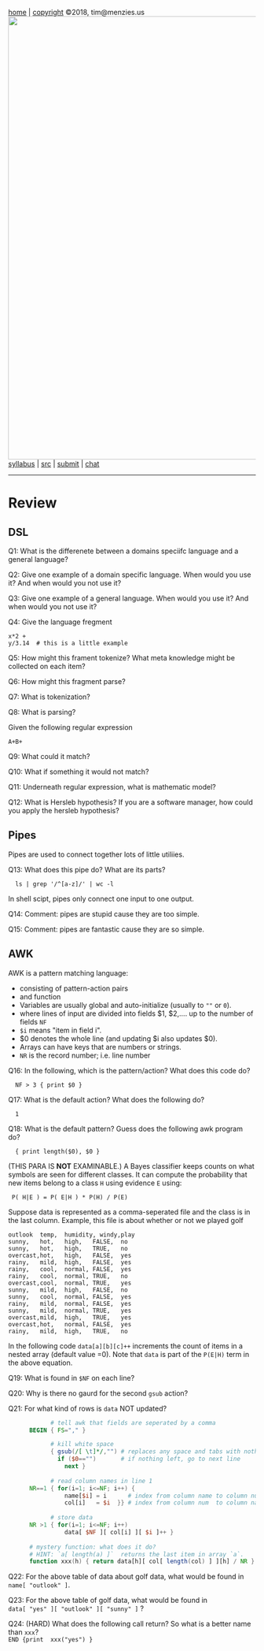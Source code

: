 [home](http://tiny.cc/plm18) |
[copyright](https://github.com/txt/plm18/blob/master/LICENSE.md) &copy;2018, tim&commat;menzies.us
<br>
[<img width=900 src="https://raw.githubusercontent.com/txt/plm18/master/img/banner.png">](http://tiny.cc/plm18)<br>
[syllabus](https://github.com/txt/plm18/blob/master/doc/syllabus.md) |
[src](https://github.com/txt/plm18/tree/master/src) |
[submit](http://tiny.cc/plm18give) |
[chat](https://plm18.slack.com/)


______



# Review

## DSL

Q1: What is the differenete between a domains speciifc language and a general language?

Q2: Give one example of a domain specific language. When would you use it? And when would you not use it?

Q3: Give one example of a general language. When would you use it? And when would you not use it?

Q4: Give the language fregment

	x*2 +     
	y/3.14  # this is a little example


Q5: How might this frament tokenize? What meta knowledge might be collected on each item?

Q6: How might this fragment parse?

Q7: What is tokenization?

Q8: What is parsing?

Given the following regular expression 

	A+B+
     
Q9: What could it match?

Q10: What if something it would not match?

Q11: Underneath regular expression, what is mathematic model?

Q12: What is Hersleb hypothesis? If you are a software manager, how could you apply the hersleb hypothesis?


## Pipes

Pipes are used to connect together lots of little utiliies. 

Q13: What does this pipe do? What are its parts?

      ls | grep '/^[a-z]/' | wc -l

In shell scipt, pipes only connect one input to one output.

Q14: Comment: pipes are stupid cause they are too simple.

Q15: Comment: pipes are fantastic cause they are so simple.

## AWK

AWK is a pattern matching language:

- consisting of pattern-action pairs
- and function
- Variables are usually global and auto-initialize (usually to `""` or `0`).
- where lines of input are divided into fields $1, $2,.... up to the number of fields `NF` 
- `$i` means "item in field i". 
- $0 denotes the whole line (and updating $i also updates $0).
- Arrays can have keys that are numbers or strings.
- `NR` is the record number; i.e. line number

Q16: In the following, which is the pattern/action? What does this code do?

      NF > 3 { print $0 }

Q17: What is the default action? What does the following do?

      1 

Q18: What is the default pattern? Guess does the following awk program do?

      { print length($0), $0 } 

(THIS PARA IS **NOT** EXAMINABLE.)
A Bayes classifier keeps counts on what symbols are seen for different classes. 
It can compute the probability that new items belong to a class `H` using evidence `E` using:

     P( H|E ) = P( E|H ) * P(H) / P(E) 

Suppose data is represented as a comma-seperated file and the class is in the last column. Example, this file is about whether or not we played golf
    
```
outlook	 temp,	humidity, windy,play
sunny,	 hot,	high,	FALSE,	no
sunny,	 hot,	high,	TRUE,	no
overcast,hot,	high,	FALSE,	yes
rainy,	 mild,	high,	FALSE,	yes
rainy,	 cool,	normal,	FALSE,	yes
rainy,	 cool,	normal,	TRUE,	no
overcast,cool,	normal,	TRUE,	yes
sunny,	 mild,	high,	FALSE,	no
sunny,	 cool,	normal,	FALSE,	yes
rainy,	 mild,	normal,	FALSE,	yes
sunny,	 mild,	normal,	TRUE,	yes
overcast,mild,	high,	TRUE,	yes
overcast,hot,	normal,	FALSE,	yes
rainy,	 mild,	high,	TRUE,	no
```

In the following code `data[a][b][c]++` increments the count of items in  a nested array (default value =0).
Note that `data` is part of the `P(E|H)` term in the above equation.


Q19:  What is found in `$NF` on each line?

Q20: Why is there no gaurd for the second  `gsub` action?

Q21: For what kind of rows is `data` NOT updated?

```awk
            # tell awk that fields are seperated by a comma
      BEGIN { FS="," }

            # kill white space
            { gsub(/[ \t]*/,"") # replaces any space and tabs with nothing
              if ($0=="")       # if nothing left, go to next line
	            next }
      
            # read column names in line 1
      NR==1 { for(i=1; i<=NF; i++) { 
                name[$i] = i      # index from column name to column num
                col[i]   = $i  }} # index from column num  to column name
      
            # store data
      NR >1 { for(i=1; i<=NF; i++)
                data[ $NF ][ col[i] ][ $i ]++ }
    
      # mystery function: what does it do?
      # HINT: `a[ length(a) ]`  returns the last item in array `a`.
      function xxx(h) { return data[h][ col[ length(col) ] ][h] / NR }
```

Q22:  For the above table of data about golf data, what would be found in    
  `name[ "outlook" ]`.

Q23: For the above table of golf data, what would be found in     
  `data[ "yes" ][ "outlook" ][ "sunny" ]` ?

Q24: (HARD) What does the following call return? So what is a better name than `xxx`?    
  `END {print  xxx("yes") }`




